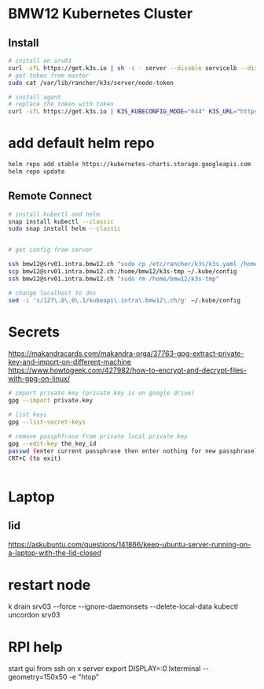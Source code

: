 # BMW12 Kubernetes Cluster


## Install
```bash
# install on srv01
curl -sfL https://get.k3s.io | sh -s - server --disable servicelb --disable traefik --no-deploy traefik --no-deploy servicelb --docker --datastore-endpoint="https://srv01.intra.bmw12.ch:2379,https://srv02.intra.bmw12.ch:2379,https://srv03.intra.bmw12.ch:2379" --datastore-cafile="/home/bmw12/etcd/keys/etcd-ca.crt" --datastore-certfile="/home/bmw12/etcd/keys/etcd-ca.crt" --datastore-keyfile="/home/bmw12/etcd/keys/ca-key.pem"
# get token from master
sudo cat /var/lib/rancher/k3s/server/node-token  

# install agent 
# replace the token with token
curl -sfL https://get.k3s.io | K3S_KUBECONFIG_MODE="644" K3S_URL="https://kubeapi.intra.bmw12.ch:6443" K3S_TOKEN="the_token" sh -s - --docker
```

# add default helm repo
```bash
helm repo add stable https://kubernetes-charts.storage.googleapis.com
helm repo update
```

## Remote Connect
```bash
# install kubectl and helm
snap install kubectl --classic 
sudo snap install helm --classic


# get config from server

ssh bmw12@srv01.intra.bmw12.ch "sudo cp /etc/rancher/k3s/k3s.yaml /home/bmw12/k3s-tmp && sudo chown bmw12 /home/bmw12/k3s-tmp"
scp bmw12@srv01.intra.bmw12.ch:/home/bmw12/k3s-tmp ~/.kube/config
ssh bmw12@srv01.intra.bmw12.ch "sudo rm /home/bmw12/k3s-tmp"

# change localhost to dns
sed -i 's/127\.0\.0\.1/kubeapi\.intra\.bmw12\.ch/g' ~/.kube/config
```

# Secrets
https://makandracards.com/makandra-orga/37763-gpg-extract-private-key-and-import-on-different-machine
https://www.howtogeek.com/427982/how-to-encrypt-and-decrypt-files-with-gpg-on-linux/

```bash
# import private key (private key is on google drive)
gpg --import private.key

# list keys
gpg --list-secret-keys

# remove passphfrase from private local private key
gpg --edit-key the_key_id
passwd (enter current passphrase then enter nothing for new passphrase)
CRT+C (to exit)



```

# Laptop
## lid
https://askubuntu.com/questions/141866/keep-ubuntu-server-running-on-a-laptop-with-the-lid-closed

# restart node
k drain srv03 --force --ignore-daemonsets --delete-local-data
kubectl uncordon srv03

# RPI help

start gui from ssh on x server
export DISPLAY=:0
lxterminal --geometry=150x50 -e "htop"



